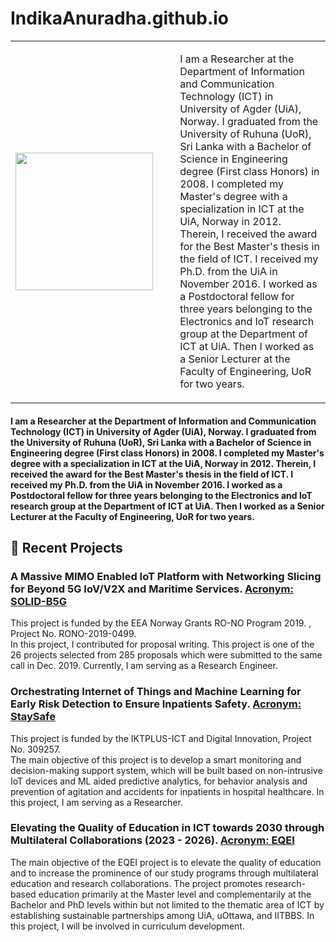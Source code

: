 # IndikaAnuradha.github.io

<table>
  <tr>
    <td><img src="https://res.cloudinary.com/uiagder/image/upload/v1683398423/indikab_profil" width="220"></td>
    <td>
      <ul>
        I am a Researcher at the Department of Information and Communication Technology (ICT) in University of Agder (UiA), Norway. I graduated from the University of Ruhuna (UoR), Sri Lanka with a Bachelor of Science in Engineering degree (First class Honors) in 2008. I completed my Master's degree with a specialization in ICT at the UiA, Norway in 2012. Therein, I received the award for the Best Master's thesis in the field of ICT. I received my Ph.D. from the UiA in November 2016. I worked as a Postdoctoral fellow for three years belonging to the Electronics and IoT research group at the Department of ICT at UiA. Then I worked as a Senior Lecturer at the Faculty of Engineering, UoR for two years.       
      </ul>
      
  
  </tr>
 
</table>

#### I am a Researcher at the Department of Information and Communication Technology (ICT) in University of Agder (UiA), Norway. I graduated from the University of Ruhuna (UoR), Sri Lanka with a Bachelor of Science in Engineering degree (First class Honors) in 2008. I completed my Master's degree with a specialization in ICT at the UiA, Norway in 2012. Therein, I received the award for the Best Master's thesis in the field of ICT. I received my Ph.D. from the UiA in November 2016. I worked as a Postdoctoral fellow for three years belonging to the Electronics and IoT research group at the Department of ICT at UiA. Then I worked as a Senior Lecturer at the Faculty of Engineering, UoR for two years.
<p>

## 📝 Recent Projects
### A Massive MIMO Enabled IoT Platform with Networking Slicing for Beyond 5G IoV/V2X and Maritime Services. [Acronym: SOLID-B5G](https://solid-b5g.upb.ro/)<br>
This project is funded by the EEA Norway Grants RO-NO Program 2019. , Project No. RONO-2019-0499.<br>
In this project, I contributed for proposal writing. This project is one of the 26 projects selected from 285 proposals which were submitted to the same call in Dec. 2019. Currently, I am serving as a Research Engineer.

### Orchestrating Internet of Things and Machine Learning for Early Risk Detection to Ensure Inpatients Safety. [Acronym: StaySafe](https://prosjektbanken.forskningsradet.no/project/FORISS/309257)<br>
This project is funded by the IKTPLUS-ICT and Digital Innovation, Project No. 309257.<br>
The main objective of this project is to develop a smart monitoring and decision-making support system, which will be built based on non-intrusive IoT devices and ML aided predictive analytics, for behavior analysis and prevention of agitation and accidents for inpatients in hospital healthcare. In this project, I am serving as a Researcher.

  ### Elevating the Quality of Education in ICT towards 2030 through Multilateral Collaborations (2023 - 2026). [Acronym: EQEI](https://www.uia.no/en/research/research-projects/elevating-the-quality-of-education-in-ict-towards-2030-through-multilateral-collaborations-eqei)<br>
The main objective of the EQEI project is to elevate the quality of education and to increase the prominence of our study programs through multilateral education and research collaborations. The project promotes research-based education primarily at the Master level and complementarily at the Bachelor and PhD levels within but not limited to the thematic area of ICT by establishing sustainable partnerships among UiA, uOttawa, and IITBBS. In this project, I will be involved in curriculum development.
  
</p>


